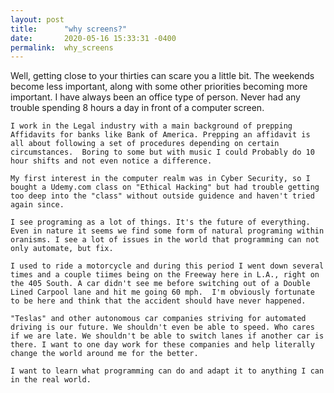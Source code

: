 ```yaml
---
layout: post
title:      "why screens?"
date:       2020-05-16 15:33:31 -0400
permalink:  why_screens
---
```





   Well, getting close to your thirties can scare you a little bit. The weekends become less important, along with some other priorities becoming more important.  I have always been an office type of person.  Never had any trouble spending 8 hours a day in front of a computer screen.  
	
	I work in the Legal industry with a main background of prepping Affidavits for banks like Bank of America. Prepping an affidavit is all about following a set of procedures depending on certain circumstances.  Boring to some but with music I could Probably do 10 hour shifts and not even notice a difference. 
	
	My first interest in the computer realm was in Cyber Security, so I bought a Udemy.com class on "Ethical Hacking" but had trouble getting too deep into the "class" without outside guidence and haven't tried again since.
	
	I see programing as a lot of things. It's the future of everything. Even in nature it seems we find some form of natural programing within oranisms. I see a lot of issues in the world that programming can not only automate, but fix.
	
	I used to ride a motorcycle and during this period I went down several times and a couple tiimes being on the Freeway here in L.A., right on the 405 South. A car didn't see me before switching out of a Double Lined Carpool lane and hit me going 60 mph.  I'm obviously fortunate to be here and think that the accident should have never happened.
	
	"Teslas" and other autonomous car companies striving for automated driving is our future. We shouldn't even be able to speed. Who cares if we are late. We shouldn't be able to switch lanes if another car is there. I want to one day work for these companies and help literally change the world around me for the better. 
	
	I want to learn what programming can do and adapt it to anything I can in the real world.
